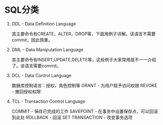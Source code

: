 # SQL分类
1. DDL - Data Definition Language

    其主要命令有CREATE，ALTER，DROP等，下面用例子详解。该语言不需要commit，因此慎重。

2. DML - Data Manipulation Language

    其主要命令有INSERT,UPDATE,DELETE等，这些例子大家常用就不一一介绍了。该语言需要commit。

3. DCL - Data Control Language

    数据库控制语言：授权，角色控制等
    GRANT - 为用户赋予访问权限
    REVOKE - 撤回授权权限

4. TCL - Transaction Control Language

    COMMIT - 保存已完成的工作
    SAVEPOINT - 在事务中设置保存点，可以回滚到此处
    ROLLBACK - 回滚
    SET TRANSACTION - 改变事务选项
